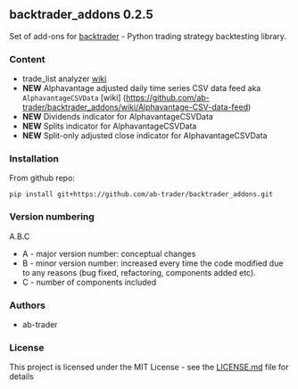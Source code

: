 ## backtrader_addons 0.2.5

Set of add-ons for [backtrader](http://www.backtrader.com) - Python trading strategy backtesting library.

### Content

- trade_list analyzer [wiki](https://github.com/ab-trader/backtrader_addons/wiki/Trade-list-analyzer)
- **NEW** Alphavantage adjusted daily time series CSV data feed aka `AlphavantageCSVData` [wiki] (https://github.com/ab-trader/backtrader_addons/wiki/Alphavantage-CSV-data-feed)
- **NEW** Dividends indicator for AlphavantageCSVData
- **NEW** Splits indicator for AlphavantageCSVData
- **NEW** Split-only adjusted close indicator for AlphavantageCSVData

### Installation

From github repo:

`pip install git+https://github.com/ab-trader/backtrader_addons.git`

### Version numbering

A.B.C

- A - major version number: conceptual changes
- B - minor version number: increased every time the code modified due to any reasons (bug fixed, refactoring, components added etc).
- C - number of components included

### Authors

- ab-trader

### License

This project is licensed under the MIT License - see the [LICENSE.md](LICENSE.md) file for details
